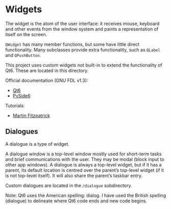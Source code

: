 # Widgets

The widget is the atom of the user interface: it receives mouse, keyboard and other events from the window system and paints a representation of itself on the screen.

`QWidget` has many member functions, but some have little direct functionality. Many subclasses provide extra functionality, such as `QLabel` and `QPushButton`.

This project uses custom widgets not built-in to extend the functionality of Qt6. These are located in this directory.

Official documentation (GNU FDL v1.3):

- [Qt6](https://doc.qt.io/qt-6/qwidget.html)
- [PySide6](https://doc.qt.io/qtforpython/PySide6/QtWidgets/QWidget.html)

Tutorials:

- [Martin Fitzpatrick](https://www.pythonguis.com/tutorials/pyside6-widgets/)

## Dialogues

A dialogue is a type of widget.

A dialogue window is a top-level window mostly used for short-term tasks and brief communications with the user. They may be modal (block input to other app windows). A dialogue is always a top-level widget, but if it has a parent, its default location is centred over the parent’s top-level widget (if it is not top-level itself). It will also share the parent’s taskbar entry.

Custom dialogues are located in the `/dialogue` subdirectory.

Note: Qt6 uses the American spelling: dialog. I have used the British spelling (dialogue) to delineate where Qt6 code ends and new code begins.
